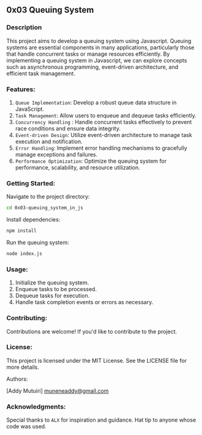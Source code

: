 ## 0x03 Queuing System

### Description
This project aims to develop a queuing system using Javascript. Queuing systems are essential components in many applications, particularly those that handle concurrent tasks or manage resources efficiently. By implementing a queuing system in Javascript, we can explore concepts such as asynchronous programming, event-driven architecture, and efficient task management.

### Features:

1. `Queue Implementation`: Develop a robust queue data structure in JavaScript.
2. `Task Management`: Allow users to enqueue and dequeue tasks efficiently.
3. `Concurrency Handling`   : Handle concurrent tasks effectively to prevent race conditions and ensure data integrity.
4. `Event-driven Design`: Utilize event-driven architecture to manage task execution and notification.
5. `Error Handling`: Implement error handling mechanisms to gracefully manage exceptions and failures.
6. `Performance Optimization`: Optimize the queuing system for performance, scalability, and resource utilization.

### Getting Started:

Navigate to the project directory: 
```bash
cd 0x03-queuing_system_in_js
```
Install dependencies:
```bash
npm install
```
Run the queuing system:
```bash
node index.js
```

### Usage:

1. Initialize the queuing system.
2. Enqueue tasks to be processed.
3. Dequeue tasks for execution.
4. Handle task completion events or errors as necessary.


### Contributing:
Contributions are welcome! If you'd like to contribute to the project.


### License:
This project is licensed under the MIT License. See the LICENSE file for more details.

Authors:

[Addy Mutuiri] muneneaddy@gmail.com

### Acknowledgments:

Special thanks to `ALX` for inspiration and guidance.
Hat tip to anyone whose code was used.
